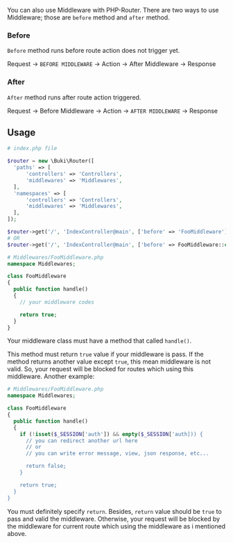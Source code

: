 You can also use Middleware with PHP-Router. There are two ways to use Middleware; those are `before` method and `after` method. 

### Before 
`Before` method runs before route action does not trigger yet.

Request -> `BEFORE MIDDLEWARE` -> Action -> After Middleware -> Response

### After 
`After` method runs after route action triggered.

Request -> Before Middleware -> Action -> `AFTER MIDDLEWARE` -> Response

## Usage

```php
# index.php file

$router = new \Buki\Router([
  'paths' => [
      'controllers' => 'Controllers',
      'middlewares' => 'Middlewares',
  ],
  'namespaces' => [
      'controllers' => 'Controllers',
      'middlewares' => 'Middlewares',
  ],
]);

$router->get('/', 'IndexController@main', ['before' => 'FooMiddleware']);
# OR 
$router->get('/', 'IndexController@main', ['before' => FooMiddleware::class]);
```

```php
# Middlewares/FooMiddleware.php
namespace Middlewares;

class FooMiddleware
{
  public function handle()
  {
    // your middleware codes

    return true;
  }
}
```

Your middleware class must have a method that called `handle()`.

This method must return `true` value if your middleware is pass. If the method returns another value except `true`, this mean middleware is not valid. So, your request will be blocked for routes which using this middleware. Another example:

```php
# Middlewares/FooMiddleware.php
namespace Middlewares;

class FooMiddleware
{
  public function handle()
  {
    if (!isset($_SESSION['auth']) && empty($_SESSION['auth])) {
      // you can redirect another url here 
      // or 
      // you can write error message, view, json response, etc...

      return false;
    }

    return true;
  }
}
```
You must definitely specify `return`. Besides, `return` value should be `true` to pass and valid the middleware. Otherwise, your request will be blocked by the middleware for current route which using the middleware as i mentioned above.